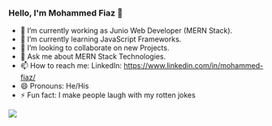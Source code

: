 ### Hello, I'm Mohammed Fiaz 👋

- 🔭 I’m currently working as Junio Web Developer (MERN Stack).
- 🌱 I’m currently learning JavaScript Frameworks.
- 👯 I’m looking to collaborate on new Projects.
- 💬 Ask me about MERN Stack Technologies.
- 📫 How to reach me: LinkedIn: https://www.linkedin.com/in/mohammed-fiaz/
- 😄 Pronouns: He/His
- ⚡ Fun fact: I make people laugh with my rotten jokes
<img src="https://github-readme-stats.vercel.app/api?username=Fiaz56&&show_icons=true&title_color=ffffff&icon_color=bb2acf&text_color=daf7dc&bg_color=151515">
